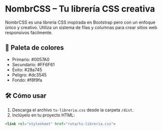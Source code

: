 # NombrCSS – Tu librería CSS creativa

NombrCSS es una librería CSS inspirada en Bootstrap pero con un enfoque único y creativo. Utiliza un sistema de filas y columnas para crear sitios web responsivos fácilmente.

## 🎨 Paleta de colores
- Primario: #0057A0
- Secundario: #FF6F61
- Éxito: #28a745
- Peligro: #dc3545
- Fondo: #f8f9fa

## 🛠 Cómo usar
1. Descarga el archivo `tu-libreria.css` desde la carpeta `/dist`.
2. Inclúyelo en tu proyecto HTML:
```html
<link rel="stylesheet" href="ruta/tu-libreria.css">

